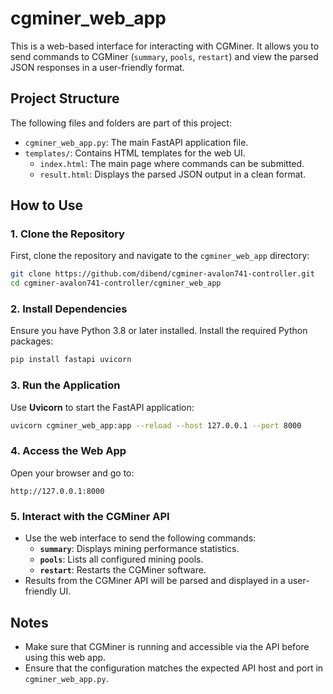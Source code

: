 # cgminer_web_app

This is a web-based interface for interacting with CGMiner. It allows you to send commands to CGMiner (`summary`, `pools`, `restart`) and view the parsed JSON responses in a user-friendly format.

## Project Structure

The following files and folders are part of this project:

- `cgminer_web_app.py`: The main FastAPI application file.
- `templates/`: Contains HTML templates for the web UI.
  - `index.html`: The main page where commands can be submitted.
  - `result.html`: Displays the parsed JSON output in a clean format.
    
## How to Use

### 1. Clone the Repository
First, clone the repository and navigate to the `cgminer_web_app` directory:
```bash
git clone https://github.com/dibend/cgminer-avalon741-controller.git
cd cgminer-avalon741-controller/cgminer_web_app
```

### 2. Install Dependencies
Ensure you have Python 3.8 or later installed. Install the required Python packages:
```bash
pip install fastapi uvicorn
```

### 3. Run the Application
Use **Uvicorn** to start the FastAPI application:
```bash
uvicorn cgminer_web_app:app --reload --host 127.0.0.1 --port 8000
```

### 4. Access the Web App
Open your browser and go to:
```
http://127.0.0.1:8000
```

### 5. Interact with the CGMiner API
- Use the web interface to send the following commands:
  - **`summary`**: Displays mining performance statistics.
  - **`pools`**: Lists all configured mining pools.
  - **`restart`**: Restarts the CGMiner software.
- Results from the CGMiner API will be parsed and displayed in a user-friendly UI.

## Notes

- Make sure that CGMiner is running and accessible via the API before using this web app.
- Ensure that the configuration matches the expected API host and port in `cgminer_web_app.py`.
